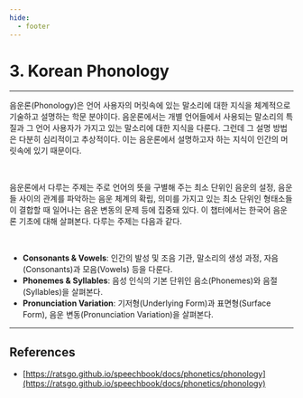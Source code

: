 ```yaml
---
hide:
  - footer
---
```


# 3. Korean Phonology

---

음운론(Phonology)은 언어 사용자의 머릿속에 있는 말소리에 대한 지식을 체계적으로 기술하고 설명하는 학문 분야이다. 음운론에서는 개별 언어들에서 사용되는 말소리의 특질과 그 언어 사용자가 가지고 있는 말소리에 대한 지식을 다룬다. 그런데 그 설명 방법은 다분히 심리적이고 추상적이다. 이는 음운론에서 설명하고자 하는 지식이 인간의 머릿속에 있기 때문이다.

<br/>

음운론에서 다루는 주제는 주로 언어의 뜻을 구별해 주는 최소 단위인 음운의 설정, 음운들 사이의 관계를 파악하는 음운 체계의 확립, 의미를 가지고 있는 최소 단위인 형태소들이 결합할 때 일어나는 음운 변동의 문제 등에 집중돼 있다. 이 챕터에서는 한국어 음운론 기초에 대해 살펴본다. 다루는 주제는 다음과 같다.

<br/>

- **Consonants & Vowels**: 인간의 발성 및 조음 기관, 말소리의 생성 과정, 자음(Consonants)과 모음(Vowels) 등을 다룬다.
- **Phonemes & Syllables**: 음성 인식의 기본 단위인 음소(Phonemes)와 음절(Syllables)을 살펴본다.
- **Pronunciation Variation**: 기저형(Underlying Form)과 표면형(Surface Form), 음운 변동(Pronunciation Variation)을 살펴본다.

---

## References

- [https://ratsgo.github.io/speechbook/docs/phonetics/phonology](https://ratsgo.github.io/speechbook/docs/phonetics/phonology)
